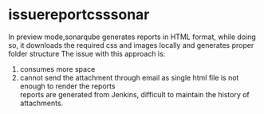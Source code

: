# issuereportcsssonar
In preview mode,sonarqube generates reports in HTML format, while doing so, it downloads the required css and images locally and generates proper folder structure
The issue with this approach is:
1. consumes more space <br>
2. cannot send the attachment through email as single html file is not enough to render the reports <br>
reports are generated from Jenkins, difficult to maintain the history of attachments.
